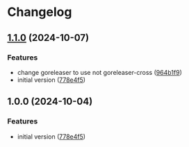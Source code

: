 # Changelog

## [1.1.0](https://github.com/warden-protocol/echo/compare/v1.0.0...v1.1.0) (2024-10-07)


### Features

* change goreleaser to use not goreleaser-cross ([964b1f9](https://github.com/warden-protocol/echo/commit/964b1f91f991219eb01a3b810822ae718b003462))
* initial version ([778e4f5](https://github.com/warden-protocol/echo/commit/778e4f510d2aa2f5587cce219ac50e55a72efa72))

## 1.0.0 (2024-10-04)


### Features

* initial version ([778e4f5](https://github.com/warden-protocol/echo/commit/778e4f510d2aa2f5587cce219ac50e55a72efa72))
